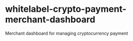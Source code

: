 # whitelabel-crypto-payment-merchant-dashboard
Merchant dashboard for managing cryptocurrency payment
